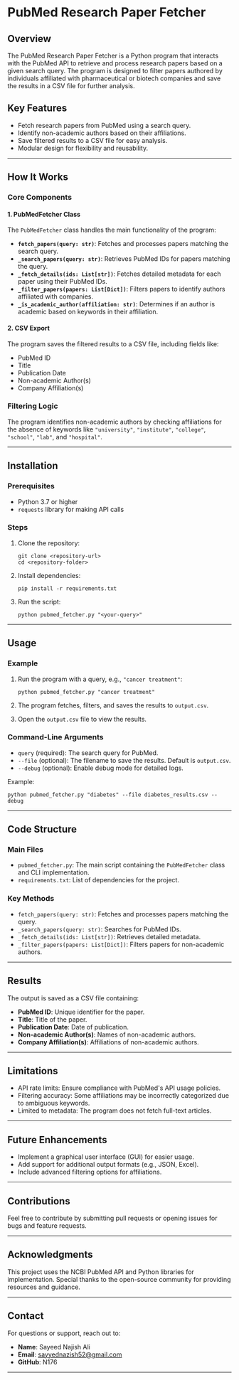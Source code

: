 PubMed Research Paper Fetcher
=============================

Overview
--------

The PubMed Research Paper Fetcher is a Python program that interacts with the PubMed API to retrieve and process research papers based on a given search query. The program is designed to filter papers authored by individuals affiliated with pharmaceutical or biotech companies and save the results in a CSV file for further analysis.

Key Features
------------

-   Fetch research papers from PubMed using a search query.
-   Identify non-academic authors based on their affiliations.
-   Save filtered results to a CSV file for easy analysis.
-   Modular design for flexibility and reusability.

* * * * *

How It Works
------------

### Core Components

#### 1\. **PubMedFetcher Class**

The `PubMedFetcher` class handles the main functionality of the program:

-   **`fetch_papers(query: str)`**: Fetches and processes papers matching the search query.
-   **`_search_papers(query: str)`**: Retrieves PubMed IDs for papers matching the query.
-   **`_fetch_details(ids: List[str])`**: Fetches detailed metadata for each paper using their PubMed IDs.
-   **`_filter_papers(papers: List[Dict])`**: Filters papers to identify authors affiliated with companies.
-   **`_is_academic_author(affiliation: str)`**: Determines if an author is academic based on keywords in their affiliation.

#### 2\. **CSV Export**

The program saves the filtered results to a CSV file, including fields like:

-   PubMed ID
-   Title
-   Publication Date
-   Non-academic Author(s)
-   Company Affiliation(s)

### Filtering Logic

The program identifies non-academic authors by checking affiliations for the absence of keywords like `"university"`, `"institute"`, `"college"`, `"school"`, `"lab"`, and `"hospital"`.

* * * * *

Installation
------------

### Prerequisites

-   Python 3.7 or higher
-   `requests` library for making API calls

### Steps

1.  Clone the repository:

    ```
    git clone <repository-url>
    cd <repository-folder>

    ```

2.  Install dependencies:

    ```
    pip install -r requirements.txt

    ```

3.  Run the script:

    ```
    python pubmed_fetcher.py "<your-query>"

    ```

* * * * *

Usage
-----

### Example

1.  Run the program with a query, e.g., `"cancer treatment"`:

    ```
    python pubmed_fetcher.py "cancer treatment"

    ```

2.  The program fetches, filters, and saves the results to `output.csv`.
3.  Open the `output.csv` file to view the results.

### Command-Line Arguments

-   `query` (required): The search query for PubMed.
-   `--file` (optional): The filename to save the results. Default is `output.csv`.
-   `--debug` (optional): Enable debug mode for detailed logs.

Example:

```
python pubmed_fetcher.py "diabetes" --file diabetes_results.csv --debug

```

* * * * *

Code Structure
--------------

### Main Files

-   `pubmed_fetcher.py`: The main script containing the `PubMedFetcher` class and CLI implementation.
-   `requirements.txt`: List of dependencies for the project.

### Key Methods

-   `fetch_papers(query: str)`: Fetches and processes papers matching the query.
-   `_search_papers(query: str)`: Searches for PubMed IDs.
-   `_fetch_details(ids: List[str])`: Retrieves detailed metadata.
-   `_filter_papers(papers: List[Dict])`: Filters papers for non-academic authors.

* * * * *

Results
-------

The output is saved as a CSV file containing:

-   **PubMed ID**: Unique identifier for the paper.
-   **Title**: Title of the paper.
-   **Publication Date**: Date of publication.
-   **Non-academic Author(s)**: Names of non-academic authors.
-   **Company Affiliation(s)**: Affiliations of non-academic authors.

* * * * *

Limitations
-----------

-   API rate limits: Ensure compliance with PubMed's API usage policies.
-   Filtering accuracy: Some affiliations may be incorrectly categorized due to ambiguous keywords.
-   Limited to metadata: The program does not fetch full-text articles.

* * * * *

Future Enhancements
-------------------

-   Implement a graphical user interface (GUI) for easier usage.
-   Add support for additional output formats (e.g., JSON, Excel).
-   Include advanced filtering options for affiliations.

* * * * *

Contributions
-------------

Feel free to contribute by submitting pull requests or opening issues for bugs and feature requests.

* * * * *

Acknowledgments
---------------

This project uses the NCBI PubMed API and Python libraries for implementation. Special thanks to the open-source community for providing resources and guidance.

* * * * *

Contact
-------

For questions or support, reach out to:

-   **Name**: Sayeed Najish Ali
-   **Email**: sayyednazish52@gmail.com
-   **GitHub**: N176

* * * * *
